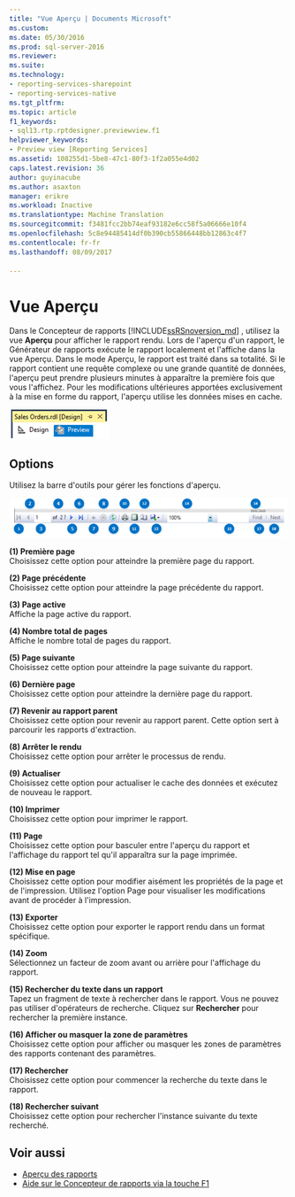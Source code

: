 ```yaml
---
title: "Vue Aperçu | Documents Microsoft"
ms.custom: 
ms.date: 05/30/2016
ms.prod: sql-server-2016
ms.reviewer: 
ms.suite: 
ms.technology:
- reporting-services-sharepoint
- reporting-services-native
ms.tgt_pltfrm: 
ms.topic: article
f1_keywords:
- sql13.rtp.rptdesigner.previewview.f1
helpviewer_keywords:
- Preview view [Reporting Services]
ms.assetid: 108255d1-5be8-47c1-80f3-1f2a055e4d02
caps.latest.revision: 36
author: guyinacube
ms.author: asaxton
manager: erikre
ms.workload: Inactive
ms.translationtype: Machine Translation
ms.sourcegitcommit: f3481fcc2bb74eaf93182e6cc58f5a06666e10f4
ms.openlocfilehash: 5c8e94485414df0b390cb55866448bb12863c4f7
ms.contentlocale: fr-fr
ms.lasthandoff: 08/09/2017

---
```

# <a name="preview-view"></a>Vue Aperçu
Dans le Concepteur de rapports [!INCLUDE[ssRSnoversion_md](../../includes/ssrsnoversion-md.md)] , utilisez la vue **Aperçu** pour afficher le rapport rendu. Lors de l'aperçu d'un rapport, le Générateur de rapports exécute le rapport localement et l'affiche dans la vue Aperçu. Dans le mode Aperçu, le rapport est traité dans sa totalité. Si le rapport contient une requête complexe ou une grande quantité de données, l'aperçu peut prendre plusieurs minutes à apparaître la première fois que vous l'affichez. Pour les modifications ultérieures apportées exclusivement à la mise en forme du rapport, l'aperçu utilise les données mises en cache.

  ![ssrs_ssdt_preview](../../reporting-services/media/ssrs-ssdt-preview.png)  
## <a name="options"></a>Options  
 Utilisez la barre d'outils pour gérer les fonctions d'aperçu.  

![ssrs_ssdt_viewer_toolbar](../../reporting-services/tools/media/ssrs-ssdt-viewer-toolbar.png)

 **(1) Première page**  
 Choisissez cette option pour atteindre la première page du rapport.  
  
 **(2) Page précédente**  
 Choisissez cette option pour atteindre la page précédente du rapport.  
  
 **(3) Page active**  
 Affiche la page active du rapport.  
  
 **(4) Nombre total de pages**  
 Affiche le nombre total de pages du rapport.  
  
 **(5) Page suivante**  
 Choisissez cette option pour atteindre la page suivante du rapport.  
  
 **(6) Dernière page**  
 Choisissez cette option pour atteindre la dernière page du rapport.  
  
 **(7) Revenir au rapport parent**  
 Choisissez cette option pour revenir au rapport parent. Cette option sert à parcourir les rapports d'extraction.  
  
 **(8) Arrêter le rendu**  
 Choisissez cette option pour arrêter le processus de rendu.  
  
 **(9) Actualiser**  
 Choisissez cette option pour actualiser le cache des données et exécutez de nouveau le rapport.  
  
 **(10) Imprimer**  
 Choisissez cette option pour imprimer le rapport.  
  
 **(11) Page**  
 Choisissez cette option pour basculer entre l'aperçu du rapport et l'affichage du rapport tel qu'il apparaîtra sur la page imprimée.  
  
 **(12) Mise en page**  
 Choisissez cette option pour modifier aisément les propriétés de la page et de l'impression. Utilisez l'option Page pour visualiser les modifications avant de procéder à l'impression.  
  
 **(13) Exporter**  
 Choisissez cette option pour exporter le rapport rendu dans un format spécifique.  
  
 **(14) Zoom**  
 Sélectionnez un facteur de zoom avant ou arrière pour l'affichage du rapport.  
  
 **(15) Rechercher du texte dans un rapport**  
 Tapez un fragment de texte à rechercher dans le rapport. Vous ne pouvez pas utiliser d'opérateurs de recherche. Cliquez sur **Rechercher** pour rechercher la première instance.  

 **(16) Afficher ou masquer la zone de paramètres**  
 Choisissez cette option pour afficher ou masquer les zones de paramètres des rapports contenant des paramètres.
 
 **(17) Rechercher**  
 Choisissez cette option pour commencer la recherche du texte dans le rapport.  
  
 **(18) Rechercher suivant**  
 Choisissez cette option pour rechercher l'instance suivante du texte recherché.  
  
## <a name="see-also"></a>Voir aussi  
+ [Aperçu des rapports](../../reporting-services/reports/previewing-reports.md)
+ [Aide sur le Concepteur de rapports via la touche F1](../../reporting-services/tools/report-designer-f1-help.md)  
  
  

